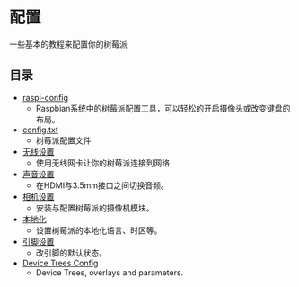 # 配置

一些基本的教程来配置你的树莓派

## 目录

- [raspi-config](raspi-config.md)
    - Raspbian系统中的树莓派配置工具，可以轻松的开启摄像头或改变键盘的布局。
- [config.txt](config-txt.md)
    - 树莓派配置文件
- [无线设置](wireless/README.md)
    - 使用无线网卡让你的树莓派连接到网络
- [声音设置](audio-config.md)
    - 在HDMI与3.5mm接口之间切换音频。
- [相机设置](camera.md)
    - 安装与配置树莓派的摄像机模块。
- [本地化](localisation.md)
    - 设置树莓派的本地化语言、时区等。
- [引脚设置](pin-configuration.md)
    - 改引脚的默认状态。
- [Device Trees Config](device-tree.md)
    - Device Trees, overlays and parameters.
